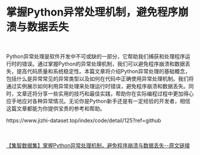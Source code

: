 <h1>掌握Python异常处理机制，避免程序崩溃与数据丢失</h1><br /><p>Python异常处理是软件开发中不可或缺的一部分，它帮助我们捕获和处理程序运行时的错误。通过掌握Python的异常处理机制，我们可以避免程序崩溃和数据丢失，提高代码质量和系统稳定性。本篇文章将介绍Python异常处理的基础概念，包括什么是异常常见的异常类型以及如何在代码中正确使用异常处理机制。我们将通过实例展示如何利用异常处理来处理运行时错误，避免程序崩溃和数据丢失。同时，文章还将分享一些实用的技巧和最佳实践，帮助你在实际编程过程中更加得心应手地应对各种异常情况。无论你是Python新手还是有一定经验的开发者，相信这篇文章都能为你提供宝贵的参考和帮助。</p><p>https://www.jizhi-dataset.top/index/code/detail/125?ref=github</p><br /><br /><a href="https://www.jizhi-dataset.top/index/code/detail/125?ref=github" target="_blank">【集智数据集】掌握Python异常处理机制，避免程序崩溃与数据丢失--原文链接</a>